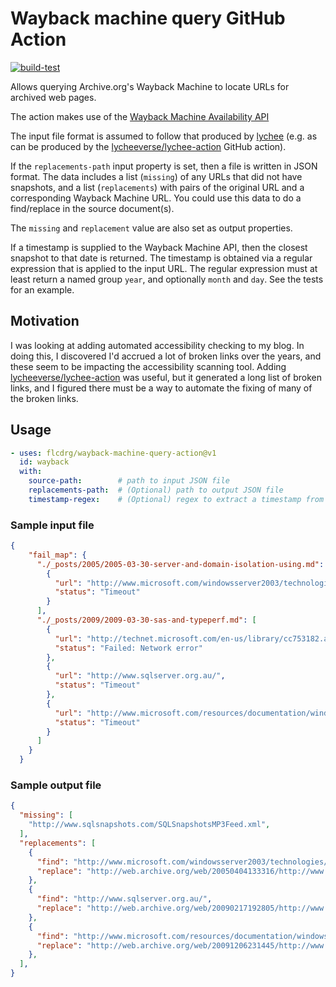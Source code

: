 # Wayback machine query GitHub Action

[![build-test](https://github.com/flcdrg/wayback-machine-query-action/actions/workflows/test.yml/badge.svg)](https://github.com/flcdrg/wayback-machine-query-action/actions/workflows/test.yml)

Allows querying Archive.org's Wayback Machine to locate URLs for archived web pages.

The action makes use of the [Wayback Machine Availability API](https://archive.org/help/wayback_api.php)

The input file format is assumed to follow that produced by [lychee](https://github.com/lycheeverse/lychee) (e.g. as can be produced by the [lycheeverse/lychee-action](https://github.com/lycheeverse/lychee-action) GitHub action).

If the `replacements-path` input property is set, then a file is written in JSON format. The data includes a list (`missing`) of any URLs that did not have snapshots, and a list (`replacements`) with pairs of the original URL and a corresponding Wayback Machine URL. You could use this data to do a find/replace in the source document(s).

The `missing` and `replacement` value are also set as output properties.

If a timestamp is supplied to the Wayback Machine API, then the closest snapshot to that date is returned. The timestamp is obtained via a regular expression that is applied to the input URL. The regular expression must at least return a named group `year`, and optionally `month` and `day`. See the tests for an example.

## Motivation

I was looking at adding automated accessibility checking to my blog. In doing this, I discovered I'd accrued a lot of broken links over the years, and these seem to be impacting the accessibility scanning tool.
Adding [lycheeverse/lychee-action](https://github.com/lycheeverse/lychee-action) was useful, but it generated a long list of broken links, and I figured there must be a way to automate the fixing of many of the broken links.

## Usage

```yaml
- uses: flcdrg/wayback-machine-query-action@v1
  id: wayback
  with:
    source-path:        # path to input JSON file
    replacements-path:  # (Optional) path to output JSON file
    timestamp-regex:    # (Optional) regex to extract a timestamp from the input URL
```

### Sample input file

```json
{
    "fail_map": {
      "./_posts/2005/2005-03-30-server-and-domain-isolation-using.md": [
        {
          "url": "http://www.microsoft.com/windowsserver2003/technologies/networking/ipsec/default.mspx#EGAA",
          "status": "Timeout"
        }
      ],
      "./_posts/2009/2009-03-30-sas-and-typeperf.md": [
        {
          "url": "http://technet.microsoft.com/en-us/library/cc753182.aspx",
          "status": "Failed: Network error"
        },
        {
          "url": "http://www.sqlserver.org.au/",
          "status": "Timeout"
        },
        {
          "url": "http://www.microsoft.com/resources/documentation/windowsnt/4/server/reskit/en-us/reskt4u4/rku4list.mspx?mfr=true",
          "status": "Timeout"
        }
      ]
    }
  }
```

### Sample output file

```json
{
  "missing": [
    "http://www.sqlsnapshots.com/SQLSnapshotsMP3Feed.xml",
  ],
  "replacements": [
    {
      "find": "http://www.microsoft.com/windowsserver2003/technologies/networking/ipsec/default.mspx#EGAA",
      "replace": "http://web.archive.org/web/20050404133316/http://www.microsoft.com:80/windowsserver2003/technologies/networking/ipsec/default.mspx",
    },
    {
      "find": "http://www.sqlserver.org.au/",
      "replace": "http://web.archive.org/web/20090217192805/http://www.sqlserver.org.au:80/",
    },
    {
      "find": "http://www.microsoft.com/resources/documentation/windowsnt/4/server/reskit/en-us/reskt4u4/rku4list.mspx?mfr=true",
      "replace": "http://web.archive.org/web/20091206231445/http://www.microsoft.com:80/resources/documentation/windowsnt/4/server/reskit/en-us/reskt4u4/rku4list.mspx?mfr=true",
    },
  ],
}
```
